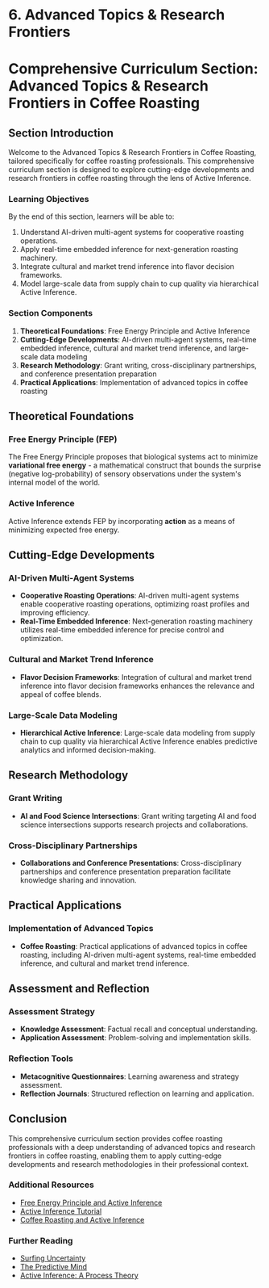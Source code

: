 # 6. Advanced Topics & Research Frontiers

# Comprehensive Curriculum Section: Advanced Topics & Research Frontiers in Coffee Roasting

## Section Introduction

Welcome to the Advanced Topics & Research Frontiers in Coffee Roasting, tailored specifically for coffee roasting professionals. This comprehensive curriculum section is designed to explore cutting-edge developments and research frontiers in coffee roasting through the lens of Active Inference. 

### Learning Objectives

By the end of this section, learners will be able to:

1. Understand AI-driven multi-agent systems for cooperative roasting operations.
2. Apply real-time embedded inference for next-generation roasting machinery.
3. Integrate cultural and market trend inference into flavor decision frameworks.
4. Model large-scale data from supply chain to cup quality via hierarchical Active Inference.

### Section Components

1. **Theoretical Foundations**: Free Energy Principle and Active Inference
2. **Cutting-Edge Developments**: AI-driven multi-agent systems, real-time embedded inference, cultural and market trend inference, and large-scale data modeling
3. **Research Methodology**: Grant writing, cross-disciplinary partnerships, and conference presentation preparation
4. **Practical Applications**: Implementation of advanced topics in coffee roasting

## Theoretical Foundations

### Free Energy Principle (FEP)

The Free Energy Principle proposes that biological systems act to minimize **variational free energy** - a mathematical construct that bounds the surprise (negative log-probability) of sensory observations under the system's internal model of the world.

### Active Inference

Active Inference extends FEP by incorporating **action** as a means of minimizing expected free energy.

## Cutting-Edge Developments

### AI-Driven Multi-Agent Systems

- **Cooperative Roasting Operations**: AI-driven multi-agent systems enable cooperative roasting operations, optimizing roast profiles and improving efficiency.
- **Real-Time Embedded Inference**: Next-generation roasting machinery utilizes real-time embedded inference for precise control and optimization.

### Cultural and Market Trend Inference

- **Flavor Decision Frameworks**: Integration of cultural and market trend inference into flavor decision frameworks enhances the relevance and appeal of coffee blends.

### Large-Scale Data Modeling

- **Hierarchical Active Inference**: Large-scale data modeling from supply chain to cup quality via hierarchical Active Inference enables predictive analytics and informed decision-making.

## Research Methodology

### Grant Writing

- **AI and Food Science Intersections**: Grant writing targeting AI and food science intersections supports research projects and collaborations.

### Cross-Disciplinary Partnerships

- **Collaborations and Conference Presentations**: Cross-disciplinary partnerships and conference presentation preparation facilitate knowledge sharing and innovation.

## Practical Applications

### Implementation of Advanced Topics

- **Coffee Roasting**: Practical applications of advanced topics in coffee roasting, including AI-driven multi-agent systems, real-time embedded inference, and cultural and market trend inference.

## Assessment and Reflection

### Assessment Strategy

- **Knowledge Assessment**: Factual recall and conceptual understanding.
- **Application Assessment**: Problem-solving and implementation skills.

### Reflection Tools

- **Metacognitive Questionnaires**: Learning awareness and strategy assessment.
- **Reflection Journals**: Structured reflection on learning and application.

## Conclusion

This comprehensive curriculum section provides coffee roasting professionals with a deep understanding of advanced topics and research frontiers in coffee roasting, enabling them to apply cutting-edge developments and research methodologies in their professional context. 

### Additional Resources

- [Free Energy Principle and Active Inference](https://www.fil.ion.ucl.ac.uk/~karl/)
- [Active Inference Tutorial](https://github.com/infer-actively/pymdp-tutorials)
- [Coffee Roasting and Active Inference](https://www.sciencedirect.com/science/article/pii/S0149763416307540)

### Further Reading

- [Surfing Uncertainty](https://academic.oup.com/book/7342)
- [The Predictive Mind](https://academic.oup.com/book/1804)
- [Active Inference: A Process Theory](https://www.sciencedirect.com/science/article/pii/S0149763416307540)